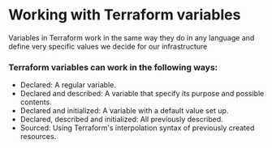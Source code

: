 # Working with Terraform variables
####
Variables in Terraform work in the same way they do in any language
and define very specific values we decide for our infrastructure

### Terraform variables can work in the following ways:
- Declared: A regular variable.
- Declared and described: A variable that specify its purpose and possible contents.
- Declared and initialized: A variable with a default value set up.
- Declared, described and initialized: All previously described.
- Sourced: Using Terraform's interpolation syntax of previously created resources.
####
